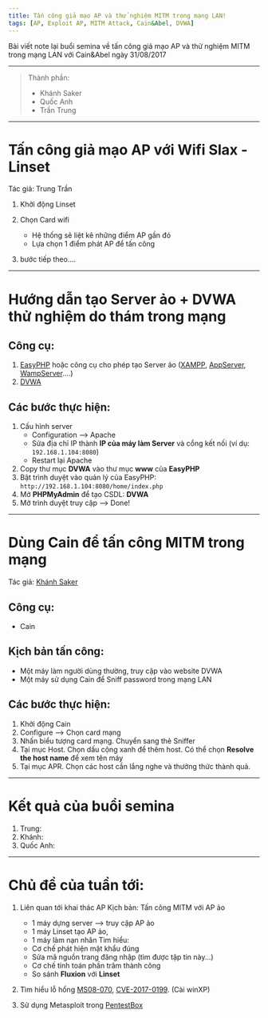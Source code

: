 ```yaml
---
title: Tấn công giả mạo AP và thử nghiệm MITM trong mạng LAN!
tags: [AP, Exploit AP, MITM Attack, Cain&Abel, DVWA]
---
```

Bài viết note lại buổi semina về tấn công giả mạo AP và thử nghiệm MITM trong mạng LAN với Cain&Abel ngày 31/08/2017
   
   
   
---
>Thành phần:  
>- Khánh Saker  
>- Quốc Anh  
>- Trần Trung  
   
---
# Tấn công giả mạo AP với Wifi Slax - Linset

Tác giả: Trung Trần

1. Khởi động Linset

2. Chọn Card wifi
	- Hệ thống sẽ liệt kê những điểm AP gần đó
	- Lựa chọn 1 điểm phát AP để tấn công
3. bước tiếp theo....

---
# Hướng dẫn tạo Server ảo + DVWA thử nghiệm do thám trong mạng

## Công cụ:
1. [EasyPHP](www.easyphp.org/) hoặc công cụ cho phép tạo Server ảo ([XAMPP](https://www.apachefriends.org/), [AppServer](https://www.appserv.org/), [WampServer](www.wampserver.com/en/)....)
2. [DVWA](http://www.dvwa.co.uk/)

## Các bước thực hiện:
1. Cấu hình server
	- Configuration --> Apache
	- Sửa địa chỉ IP thành **IP của máy làm Server** và cổng kết nối (ví dụ: `192.168.1.104:8080`)
	- Restart lại Apache
2. Copy thư mục **DVWA** vào thư mục **www** của **EasyPHP**
3. Bật trình duyệt vào quản lý của EasyPHP: `http://192.168.1.104:8080/home/index.php`
4. Mở **PHPMyAdmin** để tạo CSDL: **DVWA**
5. Mở trình duyệt truy cập --> Done!

---
# Dùng Cain để tấn công MITM trong mạng
Tác giả: [Khánh Saker](https://khanhsaker97.github.io)
## Công cụ: 
- Cain

## Kịch bản tấn công:
- Một máy làm người dùng thường, truy cập vào website DVWA
- Một máy sử dụng Cain để Sniff password trong mạng LAN

## Các bước thực hiện:
1. Khởi động Cain
2. Configure --> Chọn card mạng
3. Nhấn biểu tượng card mạng. Chuyển sang thẻ Sniffer
4. Tại mục Host. Chọn dấu cộng xanh để thêm host. Có thể chọn **Resolve the host name** để xem tên máy
5. Tại mục APR. Chọn các host cần lắng nghe và thưởng thức thành quả.
---
# Kết quả của buổi semina

1. Trung:
2. Khánh:
3. Quốc Anh:
---
# Chủ đề của tuần tới:
1. Liên quan tới khai thác AP
	Kịch bản: Tấn công MITM với AP ảo
	- 1 máy dựng server --> truy cập AP ảo
	- 1 máy Linset tạo AP ảo,
	- 1 máy làm nạn nhân
	Tìm hiểu: 
	- Cơ chế phát hiện mật khẩu đúng
	- Sửa mã nguồn trang đăng nhập (tìm được tập tin này...)
	- Cơ chế tính toán phần trăm thành công
	- So sánh **Fluxion** với **Linset**
	
2. Tìm hiểu lỗ hổng [MS08-070](https://www.rapid7.com/db/modules/exploit/windows/smb/ms08_067_netapi), [CVE-2017-0199](https://github.com/bhdresh/CVE-2017-0199). (Cài winXP)
3. Sử dụng Metasploit trong [PentestBox](https://pentestbox.org)
